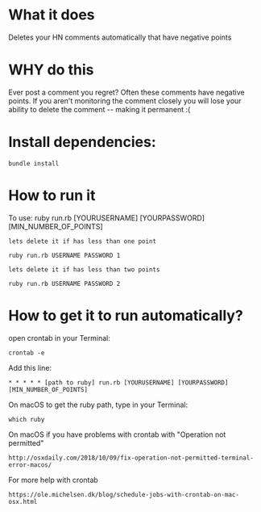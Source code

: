 # What it does

Deletes your HN comments automatically that have negative points

# WHY do this 

Ever post a comment you regret? Often these comments have negative points.  If you aren't monitoring the comment closely you will lose your ability to delete the comment -- making it permanent :(

# Install dependencies:
    bundle install 

# How to run it 

To use: 
    ruby run.rb [YOURUSERNAME] [YOURPASSWORD] [MIN_NUMBER_OF_POINTS]

    lets delete it if has less than one point

    ruby run.rb USERNAME PASSWORD 1 

    lets delete it if has less than two points 

    ruby run.rb USERNAME PASSWORD 2

# How to get it to run automatically?

open crontab in your Terminal: 

    crontab -e

Add this line: 

    * * * * * [path to ruby] run.rb [YOURUSERNAME] [YOURPASSWORD] [MIN_NUMBER_OF_POINTS]

On macOS to get the ruby path, type in your Terminal: 
    
    which ruby 
    
On macOS if you have problems with crontab with "Operation not permitted" 

    http://osxdaily.com/2018/10/09/fix-operation-not-permitted-terminal-error-macos/
    
For more help with crontab 
    
    https://ole.michelsen.dk/blog/schedule-jobs-with-crontab-on-mac-osx.html
